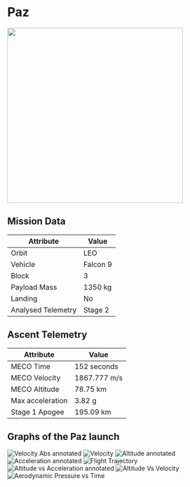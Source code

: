 # Paz

<img src="https://i.imgur.com/6iUJpn4.png" width=400px>

## Mission Data

| Attribute | Value |
| ------------- | ------------- |
| Orbit | LEO  |
| Vehicle | Falcon 9  |
| Block | 3  |
| Payload Mass | 1350 kg |
| Landing | No |
| Analysed Telemetry| Stage 2 |




## Ascent Telemetry

| Attribute | Value |
| ------------- | ------------- |
| MECO Time | 152 seconds |
| MECO Velocity | 1867.777 m/s |
| MECO Altitude | 78.75 km |
| Max acceleration | 3.82 g|
| Stage 1 Apogee | 195.09 km |





## Graphs of the Paz launch

![Velocity Abs annotated](https://github.com/shahar603/Telemetry-Data/blob/master/Paz/Graphs/Velocity%20Abs%20annotated.png)
![Velocity](https://github.com/shahar603/Telemetry-Data/blob/master/Paz/Graphs/Velocity.png)
![Altitude annotated](https://github.com/shahar603/Telemetry-Data/blob/master/Paz/Graphs/Altitude%20annotated.png)
![Acceleration annotated](https://github.com/shahar603/Telemetry-Data/blob/master/Paz/Graphs/Acceleration%20annotated.png)
![Flight Trajectory](https://github.com/shahar603/Telemetry-Data/blob/master/Paz/Graphs/Flight%20Trajectory.png)
![Altitude vs Acceleration annotated](https://github.com/shahar603/Telemetry-Data/blob/master/Paz/Graphs/Altitude%20vs%20Acceleration%20annotated.png)
![Altitude Vs Velocity](https://github.com/shahar603/Telemetry-Data/blob/master/Paz/Graphs/Altitude%20Vs%20Velocity.png)
![Aerodynamic Pressure vs Time](https://github.com/shahar603/Telemetry-Data/blob/master/Paz/Graphs/Aerodynamic%20Pressure.png)
